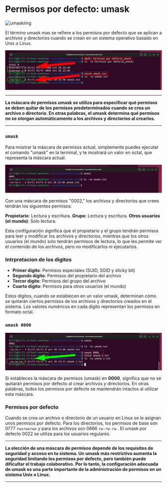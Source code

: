 # Permisos por defecto: umask

![umaskimg](https://phoenixnap.com/kb/wp-content/uploads/2021/04/linux-umask-command.png)

El término umask mas se refiere a los permisos por defecto que se aplican a archivos y directorios cuando se crean en un sistema operativo basado en Unix o Linux. 

![umask](/img/807-umask.png)


***
**La máscara de permisos umask se utiliza para especificar qué permisos se deben quitar de los permisos predeterminados cuando se crea un archivo o directorio. En otras palabras, el umask determina qué permisos no se otorgan automáticamente a los archivos y directorios al crearlos.**
***

### `umask`

Para mostrar la máscara de permisos actual, simplemente puedes ejecutar el comando "umask" en la terminal, y te mostrará un valor en octal, que representa la máscara actual.

![umask 002](/img/807-umasl-002.png)

Con una máscara de permisos "0002," los archivos y directorios que crees tendrán los siguientes permisos:

**Propietario**: Lectura y escritura.
**Grupo**: Lectura y escritura.
**Otros usuarios (el mundo)**: Solo lectura.

Esta configuración significa que el propietario y el grupo tendrán permisos  para leer y modificar los archivos y directorios, mientras que los otros usuarios (el mundo) solo tendrán permisos de lectura, lo que les permite ver el contenido de los archivos, pero no modificarlos ni ejecutarlos.

### Intrpretacion de los digitos

* **Primer dígito**: Permisos especiales (SUID, SGID y sticky bit)
* **Segundo dígito**: Permisos del propietario del archivo
* **Tercer dígito**: Permisos del grupo del archivo
* **Cuarto dígito**: Permisos para otros usuarios (el mundo)

Estos dígitos, cuando se establecen en un valor umask, determinan cómo se quitarán ciertos permisos de los archivos y directorios creados en el sistema. Los valores numéricos en cada dígito representan los permisos en formato octal.

### `umask 0000`

![umask 0000](/img/807-umask-000.png)

Si estableces la máscara de permisos (umask) en **0000**, significa que no se quitarán permisos por defecto al crear archivos y directorios. En otras palabras, todos los permisos por defecto se mantendrán intactos al utilizar esta máscara.

###  Permisos por defecto

Cuando se crea un archivo o directorio de un usuario en Linux se le asignan unos permisos por defecto. Para los directorios, los permisos de base son 0777 `rwxrwxrwx` y para los archivos son 0666 `rw-rw-rw` . El umask por defecto 0022 se utiliza para los usuarios regulares.

***
**La elección de una máscara de permisos depende de los requisitos de seguridad y acceso en tu sistema. Un umask más restrictivo aumenta la seguridad limitando los permisos por defecto, pero también puede dificultar el trabajo colaborativo. Por lo tanto, la configuración adecuada de umask es una parte importante de la administración de permisos en un sistema Unix o Linux.**
***